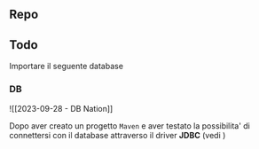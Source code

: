 ## Repo


## Todo
Importare il seguente database
### DB
![[2023-09-28 - DB Nation]]

Dopo aver creato un progetto `Maven` e aver testato la possibilita' di connettersi con il database attraverso il driver **JDBC** (vedi )